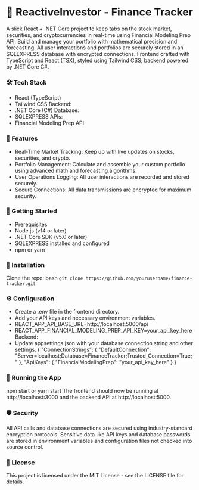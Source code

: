 # 🚀 ReactiveInvestor - Finance Tracker
 A slick React + .NET Core project to keep tabs on the stock market, securities, and cryptocurrencies in real-time using Financial Modeling Prep API. Build and manage your portfolio with mathematical precision and forecasting. All user interactions and portfolios are securely stored in an SQLEXPRESS database with encrypted connections. Frontend crafted with TypeScript and React (TSX), styled using Tailwind CSS; backend powered by .NET Core C#.

### 🛠 Tech Stack
- React (TypeScript)
- Tailwind CSS
Backend:
- .NET Core (C#)
Database:
- SQLEXPRESS
APIs:
- Financial Modeling Prep API
### 📖 Features
- Real-Time Market Tracking: Keep up with live updates on stocks, securities, and crypto.
- Portfolio Management: Calculate and assemble your custom portfolio using advanced math and forecasting algorithms.
- User Operations Logging: All user interactions are recorded and stored securely.
- Secure Connections: All data transmissions are encrypted for maximum security.
### 🚀 Getting Started
- Prerequisites
- Node.js (v14 or later)
- .NET Core SDK (v5.0 or later)
- SQLEXPRESS installed and configured
- npm or yarn
### 🔧 Installation
Clone the repo:
bash
`git clone https://github.com/yourusername/finance-tracker.git`
### ⚙️ Configuration
- Create a .env file in the frontend directory.
- Add your API keys and necessary environment variables.
- REACT_APP_API_BASE_URL=http://localhost:5000/api
- REACT_APP_FINANCIAL_MODELING_PREP_API_KEY=your_api_key_here
Backend:
- Update appsettings.json with your database connection string and other settings.
{
  "ConnectionStrings": {
    "DefaultConnection": "Server=localhost;Database=FinanceTracker;Trusted_Connection=True;"
  },
  "ApiKeys": {
    "FinancialModelingPrep": "your_api_key_here"
  }
}
### 🏃 Running the App
npm start or yarn start
The frontend should now be running at http://localhost:3000 and the backend API at http://localhost:5000.
### 🛡 Security
All API calls and database connections are secured using industry-standard encryption protocols.
Sensitive data like API keys and database passwords are stored in environment variables and configuration files not checked into source control.
### 📄 License
This project is licensed under the MIT License - see the LICENSE file for details.
